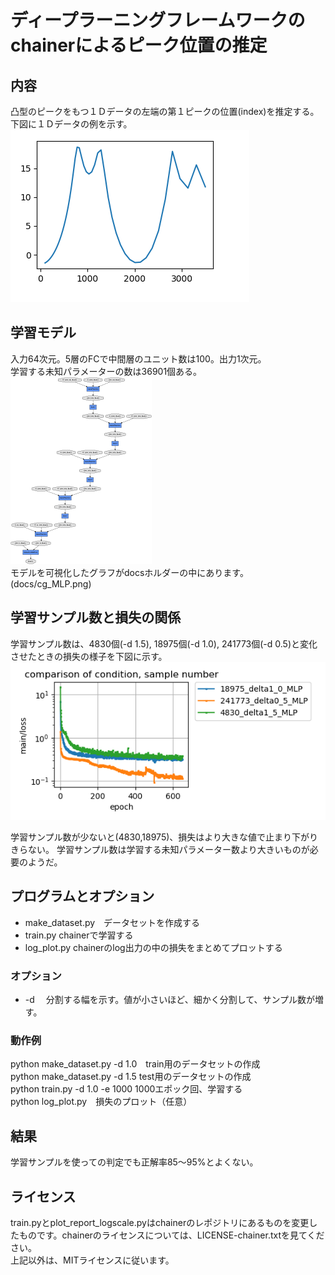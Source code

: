# ディープラーニングフレームワークのchainerによるピーク位置の推定    
  

## 内容   
  
凸型のピークをもつ１Ｄデータの左端の第１ピークの位置(index)を推定する。  
下図に１Ｄデータの例を示す。  
![1Dデータ](docs/1D_peak_sample.png)  
  
## 学習モデル  

入力64次元。5層のFCで中間層のユニット数は100。出力1次元。  
学習する未知パラメーターの数は36901個ある。  
![モデル可視化](docs/cg_MLP-small.png)  
モデルを可視化したグラフがdocsホルダーの中にあります。(docs/cg_MLP.png)  

## 学習サンプル数と損失の関係  
  
学習サンプル数は、4830個(-d 1.5), 18975個(-d 1.0), 241773個(-d 0.5)と変化させたときの損失の様子を下図に示す。  
![サンプル数毎の収束度合い](docs/learning_sample_number_vs_convergence.png)  

学習サンプル数が少ないと(4830,18975)、損失はより大きな値で止まり下がりきらない。 
学習サンプル数は学習する未知パラメーター数より大きいものが必要のようだ。  
  

## プログラムとオプション  
  
- make_dataset.py　データセットを作成する  
- train.py  chainerで学習する  
- log_plot.py chainerのlog出力の中の損失をまとめてプロットする  


### オプション  
  
- -d 　分割する幅を示す。値が小さいほど、細かく分割して、サンプル数が増す。　　

### 動作例

python make_dataset.py -d 1.0　train用のデータセットの作成  
python make_dataset.py -d 1.5  test用のデータセットの作成  
python train.py -d 1.0 -e 1000  1000エポック回、学習する  
python log_plot.py　損失のプロット（任意）

## 結果  
  
学習サンプルを使っての判定でも正解率85～95%とよくない。  
  
## ライセンス  
  
train.pyとplot_report_logscale.pyはchainerのレポジトリにあるものを変更したものです。chainerのライセンスについては、LICENSE-chainer.txtを見てください。  
上記以外は、MITライセンスに従います。  

